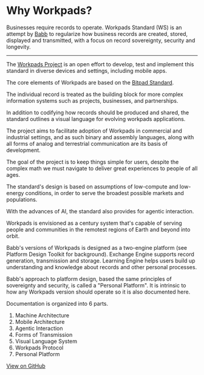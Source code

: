 # Why Workpads?

Businesses require records to operate. Workpads Standard (WS) is an attempt by [Babb](https://babb.tel/) to regularize how business records are created, stored, displayed and transmitted, with a focus on record sovereignty, security and longevity.

***

The [Workpads Project](https://www.workpads.org/) is an open effort to develop, test and implement this standard in diverse devices and settings, including mobile apps.

The core elements of Workpads are based on the [Bitpad Standard](https://bitpads.babb.tel/).

The individual record is treated as the building block for more complex information systems such as projects, businesses, and partnerships.

In addition to codifying how records should be produced and shared, the standard outlines a visual language for evolving workpads applications.

The project aims to facilitate adoption of Workpads in commercial and industrial settings, and as such binary and assembly languages, along with all forms of analog and terrestrial communication are its basis of development.

The goal of the project is to keep things simple for users, despite the complex math we must navigate to deliver great experiences to people of all ages.

The standard's design is based on assumptions of low-compute and low-energy conditions, in order to serve the broadest possible markets and populations.

With the advances of AI, the standard also provides for agentic interaction.

Workpads is envisioned as a century system that's capable of serving people and communities in the remotest regions of Earth and beyond into orbit.

Babb's versions of Workpads is designed as a two-engine platform (see Platform Design Toolkit for background). Exchange Engine supports record generation, transmission and storage. Learning Engine helps users build up understanding and knowledge about records and other personal processes.

Babb's approach to platform design, based the same principles of sovereignty and security, is called a "Personal Platform". It is intrinsic to how any Workpads version should operate so it is also documented here.                                                                                                                                                                                                                                                                                                                                                                                                                                                                                                                                                                                                                                                                                                                                                                                                                                                                                                                                                                                                                                                                                                                                                                                                                                                                                                                                                                                                                                                                                                                                                                                                                                                                                                                                                                                                                                                                                                                                                                                                                                                                                                                                                                                                                                                                                                                                                                                                                                                                                                                                                                                                                                                                                                                                                                                                                                                                                                                                                                                                                                                                                                                                                                                                                                                                                                                                                                                                                                                                                                                                                                                                                                                                                                                                                                                                                                                                                                                                                                                                                                                                                                                                                                                                                                                                                                                                                                                                                                                                                                                                                                                                                                                                                                                                                                                                                                                                                                                                                                                              &#x20;

Documentation is organized into 6 parts.

1. Machine Architecture
2. Mobile Architecture
3. Agentic Interaction
4. Forms of Transmission
5. Visual Language System
6. Workpads Protocol
7. Personal Platform

[View on GitHub](https://github.com/babbworks/workpadsproject)
